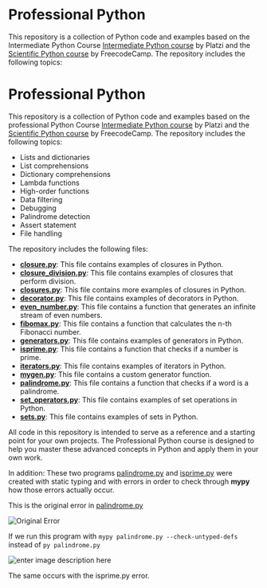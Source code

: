 
# Professional Python

This repository is a collection of Python code and examples based on the Intermediate Python Course [Intermediate Python course](https://platzi.com/cursos/python/) by Platzi and the [Scientific Python course](https://www.freecodecamp.org/learn/scientific-computing-with-python/) by FreecodeCamp. The repository includes the following topics:

# Professional Python

This repository is a collection of Python code and examples based on the professional Python Course [Intermediate Python course](https://platzi.com/cursos/python/) by Platzi and the [Scientific Python course](https://www.freecodecamp.org/learn/scientific-computing-with-python/) by FreecodeCamp. The repository includes the following topics:

-   Lists and dictionaries
-   List comprehensions
-   Dictionary comprehensions
-   Lambda functions
-   High-order functions
-   Data filtering
-   Debugging
-   Palindrome detection
-   Assert statement
-   File handling

The repository includes the following files:
-   [**closure.py**](https://github.com/Osvajorge/Data-Science-Platzi-Courses/tree/main/professional_python/closure.py): This file contains examples of closures in Python.
-   [**closure_division.py**](https://github.com/Osvajorge/Data-Science-Platzi-Courses/tree/main/professional_python/closure_division.py): This file contains examples of closures that perform division.
-   [**closures.py**](https://github.com/Osvajorge/Data-Science-Platzi-Courses/tree/main/professional_python/closures.py): This file contains more examples of closures in Python.
-   [**decorator.py**](https://github.com/Osvajorge/Data-Science-Platzi-Courses/tree/main/professional_python/decorator.py): This file contains examples of decorators in Python.
-   [**even_number.py**](https://github.com/Osvajorge/Data-Science-Platzi-Courses/tree/main/professional_python/even_number.py): This file contains a function that generates an infinite stream of even numbers.
-   [**fibomax.py**](https://github.com/Osvajorge/Data-Science-Platzi-Courses/tree/main/professional_python/fibomax.py): This file contains a function that calculates the n-th Fibonacci number.
-   [**generators.py**](https://github.com/Osvajorge/Data-Science-Platzi-Courses/tree/main/professional_python/generators.py): This file contains examples of generators in Python.
-   [**isprime.py**](https://github.com/Osvajorge/Data-Science-Platzi-Courses/tree/main/professional_python/isprime.py): This file contains a function that checks if a number is prime.
-  [**iterators.py**](https://github.com/Osvajorge/Data-Science-Platzi-Courses/tree/main/professional_python/iterators.py): This file contains examples of iterators in Python.
-   [**mygen.py**](https://github.com/Osvajorge/Data-Science-Platzi-Courses/tree/main/professional_python/mygen.py): This file contains a custom generator function.
-   [**palindrome.py**](https://github.com/Osvajorge/Data-Science-Platzi-Courses/tree/main/professional_python/): This file contains a function that checks if a word is a palindrome.
-   [**set_operators.py**](https://github.com/Osvajorge/Data-Science-Platzi-Courses/tree/main/professional_python/palindrome.py): This file contains examples of set operations in Python.
-   [**sets.py**](https://github.com/Osvajorge/Data-Science-Platzi-Courses/tree/main/professional_python/sets.py): This file contains examples of sets in Python.
 
All code in this repository is intended to serve as a reference and a starting point for your own projects. The Professional Python course is designed to help you master these advanced concepts in Python and apply them in your own work.

In addition: 
These two programs [palindrome.py](https://github.com/Osvajorge/Data-Science-Platzi-Courses/blob/main/professional_python/palindrome.py) and [isprime.py](https://github.com/Osvajorge/Data-Science-Platzi-Courses/blob/main/professional_python/isprime.py) were created with static typing and with errors in order to check through **mypy** how those errors actually occur.

This is the original error in [palindrome.py](https://github.com/Osvajorge/Data-Science-Platzi-Courses/blob/main/professional_python/palindrome.py)

![Original Error](https://i.imgur.com/5osGsG1.png)

If we run this program with `mypy palindrome.py --check-untyped-defs` instead of `py palindrome.py`

![enter image description here](https://i.imgur.com/vMMG8n2.png)

The same occurs with the isprime.py error.


